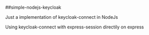 ##simple-nodejs-keycloak

Just a implementation of keycloak-connect in NodeJs

Using keycloak-connect with express-session directily on express
